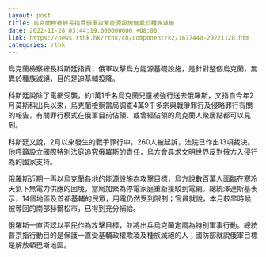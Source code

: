 ```yaml
---
layout: post
title: 烏克蘭檢察總長指責俄軍攻擊能源設施無異於種族滅絕
date: 2022-11-28 03:44:19.000000000 +08:00
link: https://news.rthk.hk/rthk/ch/component/k2/1677440-20221128.htm
categories: rthk
---
```


烏克蘭檢察總長科斯廷指責，俄軍攻擊烏方能源基礎設施，是針對整個烏克蘭，無異於種族滅絕，目的是迫基輔投降。

科斯廷說除了電網受襲，約1萬1千名烏克蘭兒童被強行送去俄羅斯，又指自今年2月莫斯科出兵以來，烏克蘭檢察當局調查4萬9千多宗與戰爭罪行及侵略罪行有關的報告，有關罪行模式在俄軍目前佔領、或曾經佔領的烏克蘭人聚居點都可以見到。

科斯廷又說，2月以來發生的戰爭罪行中，260人被起訴，法院已作出13項裁決。他呼籲設立國際特別法庭追究俄羅斯的責任，烏方會尋求文明世界反對俄方入侵行為的國家支持。

俄羅斯近期一再以烏克蘭各地的能源設施為攻擊目標，烏方說數百萬人面臨在寒冷天氣下無電力供應的困境，當局加緊為停電家庭重新接駁到電網。總統澤連斯基表示，14個地區及首都基輔的民眾，用電仍然受到限制；官員就說，本月較早時候被奪回的南部赫爾松市，已得到充分補給。

俄羅斯一直否認以平民作為攻擊目標，並將出兵烏克蘭定調為特別軍事行動。總統普京指行動目的是保護一直受基輔政權欺凌及種族滅絕的人；國防部就說俄軍目標是解放頓巴斯地區。
